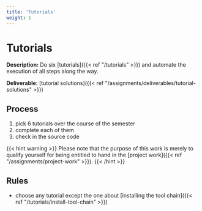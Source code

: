```yaml
---
title: 'Tutorials'
weight: 1
---
```



Tutorials
=========


__Description:__ Do six [tutorials]({{< ref "/tutorials" >}}) and automate the execution of all steps along the way.

__Deliverable:__ [tutorial solutions]({{< ref "/assignments/deliverables/tutorial-solutions" >}})


## Process

1. pick 6 tutorials over the course of the semester
2. complete each of them
3. check in the source code

{{< hint warning >}}
Please note that the purpose of this work is merely to qualify yourself for being entitled to hand in the
[project work]({{< ref "/assignments/project-work" >}}).
{{< /hint >}}


## Rules

* choose any tutorial except the one about [installing the tool chain]({{< ref "/tutorials/install-tool-chain" >}})
